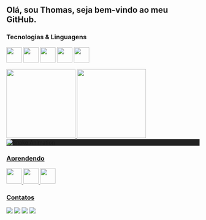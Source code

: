 ## Olá, sou Thomas, seja bem-vindo ao meu GitHub.

### Tecnologias & Linguagens

<img src="https://cdn.jsdelivr.net/gh/devicons/devicon/icons/javascript/javascript-plain.svg" height="40" width="40"/> <img src="https://cdn.jsdelivr.net/gh/devicons/devicon/icons/java/java-original.svg" height="40" width="40" /> <img src="https://cdn.jsdelivr.net/gh/devicons/devicon/icons/html5/html5-plain.svg" height="40" width="40" /> <img src="https://cdn.jsdelivr.net/gh/devicons/devicon/icons/css3/css3-plain.svg" height="40" width="40" /> <img src="https://cdn.jsdelivr.net/gh/devicons/devicon/icons/c/c-plain.svg" height="40" width="40" />

<div>
  <a href="https://github.com/tgo-mas">
  <img height="180em" src="https://github-readme-stats.vercel.app/api/top-langs/?username=tgo-mas&layout=compact&langs_count=7&theme=dracula"/>
  <img height="180em" src="https://github-readme-stats.vercel.app/api?username=tgo-mas&show_icons=true&theme=dracula&include_all_commits=true&count_private=true"/>
</div>
 
 <div style="background-color: #222222;">
   <img src="https://raw.githubusercontent.com/tgo-mas/tgo-mas/output/github-contribution-grid-snake.svg" alt="Snake Animation" />
 </div>

### Aprendendo

<img src="https://cdn.jsdelivr.net/gh/devicons/devicon/icons/mysql/mysql-original.svg" height="40" width="40" /> <img src="https://cdn.jsdelivr.net/gh/devicons/devicon/icons/nodejs/nodejs-plain.svg" height="40" width="40" /> <img src="https://cdn.jsdelivr.net/gh/devicons/devicon/icons/react/react-original.svg" height="40" width="40" /> 

### Contatos

<div>
  <a href="https://instagram.com/tgomas.asf" target="_blank"><img src="https://img.shields.io/badge/-Instagram-%23E4405F?style=for-the-badge&logo=instagram&logoColor=white" target="_blank"></a>
  <a href = "talmeidasf@gmail.com"><img src="https://img.shields.io/badge/Gmail-D14836?style=for-the-badge&logo=gmail&logoColor=white" target="_blank"></a>
  <a href="https://www.linkedin.com/in/thomas-almeida-2999891ba/" target="_blank"><img src="https://img.shields.io/badge/-LinkedIn-%230077B5?style=for-the-badge&logo=linkedin&logoColor=white" target="_blank"></a>   
  <a href="https://replit.com/@tgo-mas" target="_blank"><img src="https://img.shields.io/badge/Replit-.-green" target="_blank"/></a>
</div>
